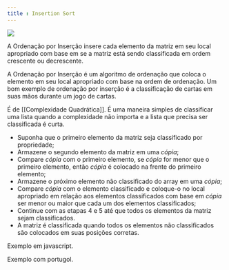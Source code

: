 ```yaml
---
title : Insertion Sort
---
```


![](https://upload.wikimedia.org/wikipedia/commons/9/9c/Insertion-sort-example.gif?20110309111239)

A Ordenação por Inserção insere cada elemento da matriz em seu local apropriado com base em se a matriz está sendo classificada em ordem crescente ou decrescente.

A Ordenação por Inserção é um algoritmo de ordenação que coloca o elemento em seu local apropriado com base na ordem de ordenação. Um bom exemplo de ordenação por inserção é a classificação de cartas em suas mãos durante um jogo de cartas.

É de [[Complexidade Quadrática]]. É uma maneira simples de classificar uma lista quando a complexidade não importa e a lista que precisa ser classificada é curta.

- Suponha que o primeiro elemento da matriz seja classificado por propriedade;
- Armazene o segundo elemento da matriz em uma _cópia_;
- Compare _cópia_ com o primeiro elemento, se _cópia_ for menor que o primeiro elemento, então _cópia_ é colocado na frente do primeiro elemento;
- Armazene o próximo elemento não classificado do array em uma _cópia_;
- Compare _cópia_ com o elemento classificado e coloque-o no local apropriado em relação aos elementos classificados com base em _cópia_ ser menor ou maior que cada um dos elementos classificados;
- Continue com as etapas 4 e 5 até que todos os elementos da matriz sejam classificados.
- A matriz é classificada quando todos os elementos não classificados são colocados em suas posições corretas.

Exemplo em javascript.

<script src="https://gist.github.com/gio-bon/ef2f1f3a0a130439ae4e7b1b19399b9e.js"></script>

Exemplo com portugol.

<script src="https://gist.github.com/gio-bon/a4fe9d7f43b612090d7d3faef8c8c536.js"></script>